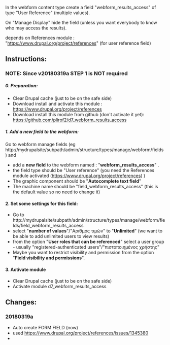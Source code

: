 In the webform content type create a field
"webform_results_access" of type "User Reference" (multiple values).

On "Manage Display" hide the field (unless you want everybody to know who may
access the results).

depends on References module : "https://www.drupal.org/project/references" (for user reference field)


## Instructions:

### NOTE: Since v20180319a STEP 1 is NOT required

##### 0. Preparation:
- Clear Drupal cache (just to be on the safe side)
- Download install and activate this module : https://www.drupal.org/project/references
- Download install this module from github (don't activate it yet): https://github.com/plirof2/d7_webform_results_access 

##### 1. Add a new field to the webform:
Go to webform manage fields (eg http://mydrupalsite/subpath/admin/structure/types/manage/webform/fields ) and 
- add a **new field** to the webform named : "**webform_results_access**" .
- the field type should be "User reference" (you need the References module activated (https://www.drupal.org/project/references)    )
- The graphic component should be "**Autocomplete text field**"
- The machine name should be "field_webform_results_access" (this is the default value so no need to change it)

#### 2. Set some settings for this field:
- Go to http://mydrupalsite/subpath/admin/structure/types/manage/webform/fields/field_webform_results_access
- select "**number of values**"/"Αριθμός τιμών" to "**Unlimited**" (we want to be able to add unlimited users to view results)
- from the option "**User roles that can be referenced**" select a user group - usually "registered-authenticated users"/"πιστοποιημένος χρήστης"
- Maybe you want to restrict visibility and permission from the option "**Field visibility and permissions**".

#### 3. Activate module
- Clear Drupal cache (just to be on the safe side)
- Activate module d7_webform_results_access

## Changes:
### 20180319a
 - Auto create FORM FIELD (now)
 - used https://www.drupal.org/project/references/issues/1345380
 - 